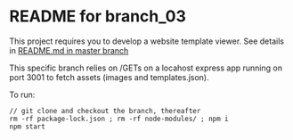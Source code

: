 # README for branch_03 #

This project requires you to develop a website template viewer. See details in [README.md in master branch](https://github.com/bganguly/siemens-coding-project/tree/master#readme) 

This specific branch relies on /GETs on a locahost express app running on port 3001 to fetch assets (images and templates.json).

To run:
```
// git clone and checkout the branch, thereafter
rm -rf package-lock.json ; rm -rf node-modules/ ; npm i
npm start
```